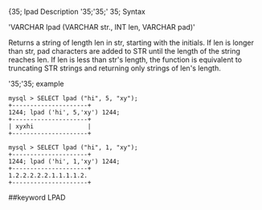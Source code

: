 {35; lpad
Description
'35;'35;' 35; Syntax

'VARCHAR lpad (VARCHAR str., INT len, VARCHAR pad)'


Returns a string of length len in str, starting with the initials. If len is longer than str, pad characters are added to STR until the length of the string reaches len. If len is less than str's length, the function is equivalent to truncating STR strings and returning only strings of len's length.

'35;'35; example

```
mysql > SELECT lpad ("hi", 5, "xy");
+---------------------+
1244; lpad ('hi', 5,'xy') 1244;
+---------------------+
| xyxhi               |
+---------------------+

mysql > SELECT lpad ("hi", 1, "xy");
+---------------------+
1244; lpad ('hi', 1,'xy') 1244;
+---------------------+
1.2.2.2.2.2.1.1.1.1.2.
+---------------------+
```
##keyword
LPAD
